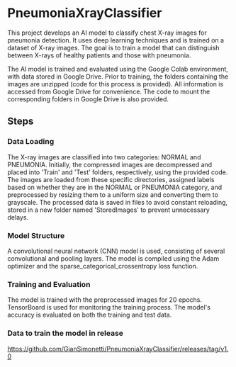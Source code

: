 # PneumoniaXrayClassifier

This project develops an AI model to classify chest X-ray images for pneumonia detection. It uses deep learning techniques and is trained on a dataset of X-ray images. The goal is to train a model that can distinguish between X-rays of healthy patients and those with pneumonia.

The AI model is trained and evaluated using the Google Colab environment, with data stored in Google Drive. Prior to training, the folders containing the images are unzipped (code for this process is provided). All information is accessed from Google Drive for convenience. The code to mount the corresponding folders in Google Drive is also provided.

## Steps

### Data Loading
The X-ray images are classified into two categories: NORMAL and PNEUMONIA. Initially, the compressed images are decompressed and placed into 'Train' and 'Test' folders, respectively, using the provided code. The images are loaded from these specific directories, assigned labels based on whether they are in the NORMAL or PNEUMONIA category, and preprocessed by resizing them to a uniform size and converting them to grayscale. The processed data is saved in files to avoid constant reloading, stored in a new folder named 'StoredImages' to prevent unnecessary delays.

### Model Structure
A convolutional neural network (CNN) model is used, consisting of several convolutional and pooling layers. The model is compiled using the Adam optimizer and the sparse_categorical_crossentropy loss function.

### Training and Evaluation
The model is trained with the preprocessed images for 20 epochs. TensorBoard is used for monitoring the training process. The model's accuracy is evaluated on both the training and test data.

### Data to train the model in release
https://github.com/GianSimonetti/PneumoniaXrayClassifier/releases/tag/v1.0
